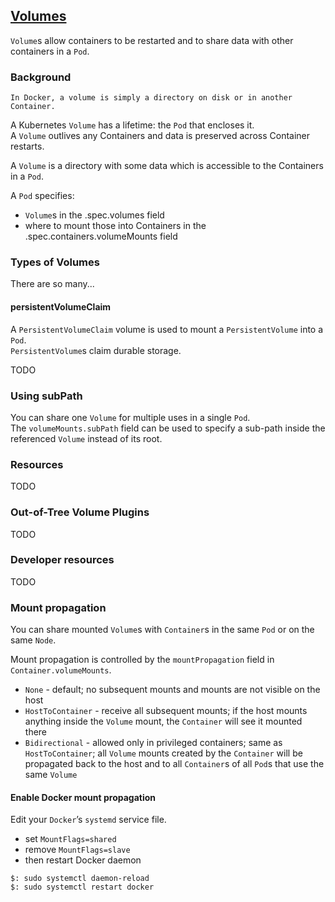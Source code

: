 ## [Volumes](https://kubernetes.io/docs/concepts/storage/volumes/)

`Volume`s allow containers to be restarted and to share data with other containers in a `Pod`.  

### Background

```
In Docker, a volume is simply a directory on disk or in another Container.
```

A Kubernetes `Volume` has a lifetime: the `Pod` that encloses it.  
A `Volume` outlives any Containers and data is preserved across Container restarts.  

A `Volume` is a directory with some data which is accessible to the Containers in a `Pod`.  

A `Pod` specifies:
* `Volume`s in the .spec.volumes field
* where to mount those into Containers in the .spec.containers.volumeMounts field

### Types of Volumes

There are so many...

#### persistentVolumeClaim

A `PersistentVolumeClaim` volume is used to mount a `PersistentVolume` into a `Pod`.  
`PersistentVolume`s claim durable storage.  

TODO

### Using subPath

You can share one `Volume` for multiple uses in a single `Pod`.  
The `volumeMounts.subPath` field can be used to specify a sub-path inside the referenced `Volume` instead of its root.  

### Resources

TODO

### Out-of-Tree Volume Plugins

TODO

### Developer resources

TODO

### Mount propagation

You can share mounted `Volume`s with `Container`s in the same `Pod` or on the same `Node`.  

Mount propagation is controlled by the `mountPropagation` field in `Container.volumeMounts`.  
* `None` - default; no subsequent mounts and mounts are not visible on the host
* `HostToContainer` - receive all subsequent mounts; if the host mounts anything inside the `Volume` mount, the `Container` will see it mounted there
* `Bidirectional` - allowed only in privileged containers; same as `HostToContainer`; all `Volume` mounts created by the `Container` will be propagated back to the host and to all `Container`s of all `Pod`s that use the same `Volume`

#### Enable Docker mount propagation

Edit your `Docker`’s `systemd` service file.
* set `MountFlags=shared`
* remove `MountFlags=slave`
* then restart Docker daemon

```
$: sudo systemctl daemon-reload
$: sudo systemctl restart docker
```
